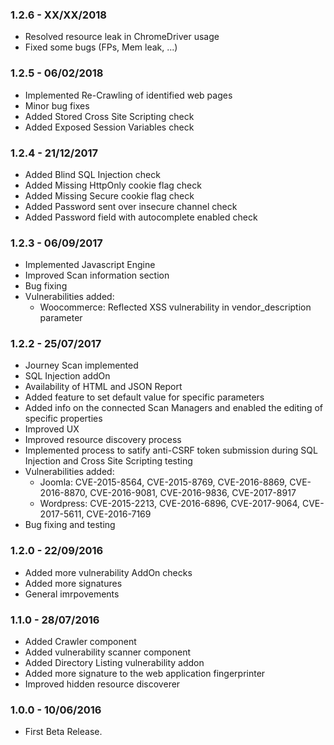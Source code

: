 ### 1.2.6 - XX/XX/2018
* Resolved resource leak in ChromeDriver usage
* Fixed some bugs (FPs, Mem leak, ...)

### 1.2.5 - 06/02/2018
* Implemented Re-Crawling of identified web pages
* Minor bug fixes
* Added Stored Cross Site Scripting check
* Added Exposed Session Variables check

### 1.2.4 - 21/12/2017
* Added Blind SQL Injection check
* Added Missing HttpOnly cookie flag check
* Added Missing Secure cookie flag check
* Added Password sent over insecure channel check
* Added Password field with autocomplete enabled check

### 1.2.3 - 06/09/2017
* Implemented Javascript Engine
* Improved Scan information section
* Bug fixing
* Vulnerabilities added:
	- Woocommerce: Reflected XSS vulnerability in vendor_description parameter

### 1.2.2 - 25/07/2017
* Journey Scan implemented
* SQL Injection addOn
* Availability of HTML and JSON Report
* Added feature to set default value for specific parameters
* Added info on the connected Scan Managers and enabled the editing of specific properties
* Improved UX
* Improved resource discovery process
* Implemented process to satify anti-CSRF token submission during SQL Injection and Cross Site Scripting testing
* Vulnerabilities added:
	- Joomla: CVE-2015-8564, CVE-2015-8769, CVE-2016-8869, CVE-2016-8870, CVE-2016-9081, CVE-2016-9836, CVE-2017-8917
	- Wordpress: CVE-2015-2213, CVE-2016-6896, CVE-2017-9064, CVE-2017-5611, CVE-2016-7169
* Bug fixing and testing

### 1.2.0 - 22/09/2016
* Added more vulnerability AddOn checks
* Added more signatures
* General imrpovements

### 1.1.0 - 28/07/2016
* Added Crawler component
* Added vulnerability scanner component
* Added Directory Listing vulnerability addon
* Added more signature to the web application fingerprinter
* Improved hidden resource discoverer

### 1.0.0 - 10/06/2016
* First Beta Release.